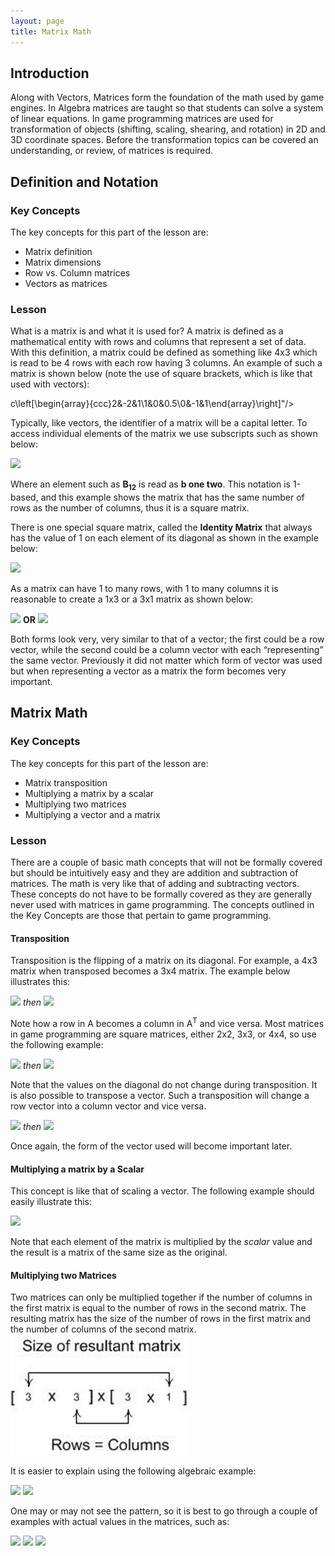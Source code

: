 ```yaml
---
layout: page
title: Matrix Math
---
```

## Introduction
Along with Vectors, Matrices form the foundation of the math used by game engines. In Algebra matrices are taught so that students can solve a system of linear equations. In game programming matrices are used for transformation of objects (shifting, scaling, shearing, and rotation) in 2D and 3D coordinate spaces. Before the transformation topics can be covered an understanding, or review, of matrices is required.

## Definition and Notation
### Key Concepts
The key concepts for this part of the lesson are:
* Matrix definition
* Matrix dimensions
* Row vs. Column matrices
* Vectors as matrices

### Lesson
What is a matrix is and what it is used for? A matrix is defined as a mathematical entity with rows and columns that represent a set of data. With this definition, a matrix could be defined as something like 4x3 which is read to be 4 rows with each row having 3 columns. An example of such a matrix is shown below (note the use of square brackets, which is like that used with vectors):

c\left[\begin{array}{ccc}2&-2&1\\1&0&0.5\\0&-1&1\end{array}\right]"/>

Typically, like vectors, the identifier of a matrix will be a capital letter. To access individual elements of the matrix we use subscripts such as shown below:

<img src="https://latex.codecogs.com/svg.latex?\large&space;B=\left[\begin{array}{ccc}B_{11}&B_{12}&B_{13}\\B_{21}&B_{22}&B_{23}\\B_{31}&B_{32}&B_{33}\end{array}\right]"/>

Where an element such as **B<sub>12</sub>** is read as **b one two**. This notation is 1-based, and this example shows the matrix that has the same number of rows as the number of columns, thus it is a square matrix.

There is one special square matrix, called the **Identity Matrix** that always has the value of 1 on each element of its diagonal as shown in the example below:

<img src="https://latex.codecogs.com/svg.latex?\large&space;I=\left[\begin{array}{ccc}1&0&0\\0&1&0\\0&0&1\end{array}\right]"/>

As a matrix can have 1 to many rows, with 1 to many columns it is reasonable to create a 1x3 or a 3x1 matrix as shown below:

<img src="https://latex.codecogs.com/svg.latex?\large&space;\left[\begin{array}{ccc}2&3&-4\end{array}\right]"/>&nbsp;<b>OR</b>&nbsp;<img src="https://latex.codecogs.com/svg.latex?\large&space;\left[\begin{array}{c}2\\3\\-4\end{array}\right]"/>

Both forms look very, very similar to that of a vector; the first could be a row vector, while the second could be a column vector with each “representing” the same vector. Previously it did not matter which form of vector was used but when representing a vector as a matrix the form becomes very important.

## Matrix Math
### Key Concepts
The key concepts for this part of the lesson are:
* Matrix transposition
* Multiplying a matrix by a scalar
* Multiplying two matrices
* Multiplying a vector and a matrix

### Lesson
There are a couple of basic math concepts that will not be formally covered but should be intuitively easy and they are addition and subtraction of matrices. The math is very like that of adding and subtracting vectors. These concepts do not have to be formally covered as they are generally never used with matrices in game programming. The concepts outlined in the Key Concepts are those that pertain to game programming.

#### Transposition
Transposition is the flipping of a matrix on its diagonal. For example, a 4x3 matrix when transposed becomes a 3x4 matrix. The example below illustrates this:

<img src="https://latex.codecogs.com/svg.latex?\large&space;A=\left[\begin{array}{ccc}2&3&-2\\1&0&0.5\\4&6&0\\0&-1&1\end{array}\right]"/>&nbsp;<em>then</em>&nbsp;<img src="https://latex.codecogs.com/svg.latex?\large&space;A^T=\left[\begin{array}{cccc}2&1&4&0\\3&0&6&-1\\-2&0.5&0&1\end{array}\right]"/>

Note how a row in A becomes a column in A<sup>T</sup> and vice versa. Most matrices in game programming are square matrices, either 2x2, 3x3, or 4x4, so use the following example:

<img src="https://latex.codecogs.com/svg.latex?\large&space;A=\left[\begin{array}{ccc}1&2&3\\4&5&6\\7&8&9\end{array}\right]"/>&nbsp;<em>then</em>&nbsp;<img src="https://latex.codecogs.com/svg.latex?\large&space;A^T=\left[\begin{array}{ccc}1&4&7\\2&5&8\\3&6&9\end{array}\right]"/>

Note that the values on the diagonal do not change during transposition. It is also possible to transpose a vector. Such a transposition will change a row vector into a column vector and vice versa.

<img src="https://latex.codecogs.com/svg.latex?\large&space;V=\left[\begin{array}{ccc}x&y&z\end{array}\right]"/>&nbsp;<em>then</em>&nbsp;<img src="https://latex.codecogs.com/svg.latex?\large&space;V^T=\left[\begin{array}{ccc}x\\y\\z\end{array}\right]"/>

Once again, the form of the vector used will become important later.

#### Multiplying a matrix by a Scalar
This concept is like that of scaling a vector. The following example should easily illustrate this:

<img src="https://latex.codecogs.com/svg.latex?\large&space;3\times{\left[\begin{array}{ccc}1&-2&3\\0&4&2\\0&0&1\end{array}\right]}=\left[\begin{array}{ccc}3&-6&9\\0&12&6\\0&0&3\end{array}\right]"/>

Note that each element of the matrix is multiplied by the _scalar_ value and the result is a matrix of the same size as the original.

#### Multiplying two Matrices
Two matrices can only be multiplied together if the number of columns in the first matrix is equal to the number of rows in the second matrix. The resulting matrix has the size of the number of rows in the first matrix and the number of columns of the second matrix.<br>
![matrix-multuply](files/matrix-multiply.jpg)

It is easier to explain using the following algebraic example:

<img src="https://latex.codecogs.com/svg.latex?\large&space;A\times{B}=\left[\begin{array}{ccc}A_{11}&A_{12}&A_{13}\\A_{21}&A_{22}&A_{23}\\A_{31}&A_{32}&A_{33}\end{array}\right]\times{\left[\begin{array}{ccc}B_{11}&B_{12}&B_{13}\\B_{21}&B_{22}&B_{23}\\B_{31}&B_{32}&B_{33}\end{array}\right]}"/>
<img src="https://latex.codecogs.com/svg.latex?\large&space;=\left[\begin{array}{ccc}A_{11}B_{11}+A_{12}B_{21}+A_{13}B_{31}&A_{11}B_{12}+A_{12}B_{22}+A_{13}B_{32}&A_{11}B_{13}+A_{12}B_{23}+A_{13}B_{33}\\A_{21}B_{11}+A_{22}B_{21}+A_{23}B_{31}&A_{21}B_{12}+A_{22}B_{22}+A_{23}B_{32}&A_{21}B_{13}+A_{22}B_{23}+A_{23}B_{33}\\A_{31}B_{11}+A_{32}B_{21}+A_{33}B_{31}&A_{31}B_{12}+A_{32}B_{22}+A_{33}B_{32}&A_{31}B_{13}+A_{32}B_{23}+A_{33}B_{33}\end{array}\right]"/>

One may or may not see the pattern, so it is best to go through a couple of examples with actual values in the matrices, such as:

<img src="https://latex.codecogs.com/svg.latex?\large&space;A\times{B}=\left[\begin{array}{ccc}2&-1&3\\1&3&-2\\1&0&1\end{array}\right]\times{\left[\begin{array}{ccc}3&-1&2\\2&4&-3\\-1&1&0\end{array}\right]}"/>
<img src="https://latex.codecogs.com/svg.latex?\large&space;=\left[\begin{array}{ccc}(2)(3)+(-1)(2)+(3)(-1)&(2)(-1)+(-1)(4)+(3)(1)&(2)(2)+(-1)(-3)+(3)(0)\\(1)(3)+(3)(2)+(-2)(-1)&(1)(-1)+(3)(4)+(-2)(1)&(1)(2)+(3)(-3)+(-2)(0)\\(1)(2)+(0)(-3)+(1)(0)&(1)(-1)+(0)(4)+(1)(1)&(1)(2)+(0)(-3)+(1)(0)\end{array}\right]"/>
<img src="https://latex.codecogs.com/svg.latex?\large&space;=\left[\begin{array}{ccc}6-2-4&-2-4+3&4+3+0\\3+6+2&-1+12-2&2-9+0\\2+0+0&-1+0+1&2+0+0\end{array}\right]=\left[\begin{array}{ccc}1&-3&7\\11&9&-7\\2&0&2\end{array}\right]"/>

